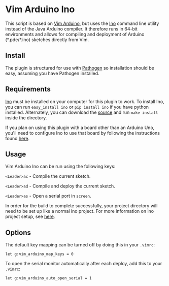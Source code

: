 # Vim Arduino Ino

This script is based on [Vim Arduino][vim-arduino], but uses the
[Ino][ino] command line utility instead of the Java Arduino compiler.
It therefore runs in 64-bit environments and allows for compiling and
deployment of Arduino (\*.pde/\*.ino) sketches directly from Vim.

## Install

The plugin is structured for use with [Pathogen][pathogen] so installation
should be easy, assuming you have Pathogen installed.

## Requirements
[Ino][ino] must be installed on your computer for this plugin to work.
To install Ino, you can run ```easy_install ino``` or ```pip install ino```
if you have python installed. Alternately, you can download the [source][ino-source]
and run ```make install``` inside the directory.

If you plan on using this plugin with a board other than an Arduino
Uno, you'll need to configure Ino to use that board by following
the instructions found [here][ino-config].

## Usage
Vim Arduino Ino can be run using the following keys:

`<Leader>ac` - Compile the current sketch.

`<Leader>ad` - Compile and deploy the current sketch.

`<Leader>as` - Open a serial port in `screen`.

In order for the build to complete successfully, your project directory will need to be set up like a normal ino project. For more information on ino project setup, see [here][ino-project].


## Options
The default key mapping can be turned off by doing this in your `.vimrc`:

```
let g:vim_arduino_map_keys = 0
```

To open the serial monitor automatically after each deploy,
add this to your `.vimrc`:

```
let g:vim_arduino_auto_open_serial = 1
```


[ino-config]: http://inotool.org/quickstart#configuration-files
[ino-source]: https://pypi.python.org/pypi/ino/#downloads
[pathogen]: http://www.vim.org/scripts/script.php?script_id=2332
[ino]: http://inotool.org/
[vim-arduino]: https://github.com/tclem/vim-arduino
[arduino]: http://arduino.cc/en/Main/Software
[ino-project]: http://inotool.org/quickstart
